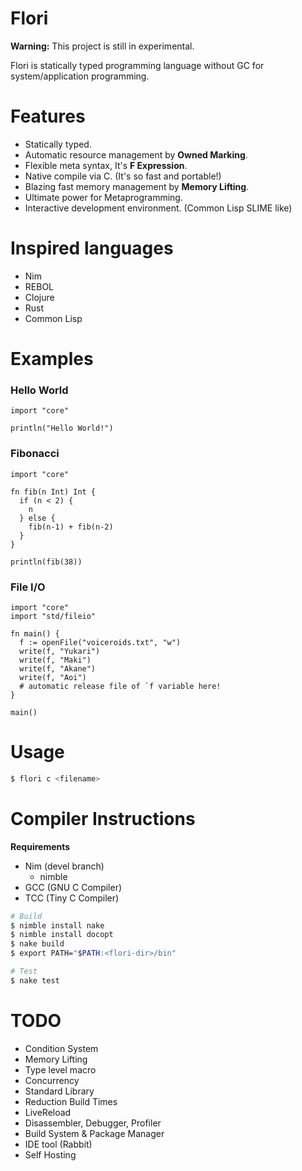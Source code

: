
# Flori

**Warning:** This project is still in experimental.

Flori is statically typed programming language without GC for system/application programming.

# Features

- Statically typed.
- Automatic resource management by **Owned Marking**.
- Flexible meta syntax, It's **F Expression**.
- Native compile via C. (It's so fast and portable!)
- Blazing fast memory management by **Memory Lifting**.
- Ultimate power for Metaprogramming.
- Interactive development environment. (Common Lisp SLIME like)

# Inspired languages

- Nim
- REBOL
- Clojure
- Rust
- Common Lisp

# Examples

### Hello World
```
import "core"

println("Hello World!")
```

### Fibonacci
```
import "core"

fn fib(n Int) Int {
  if (n < 2) {
    n
  } else {
    fib(n-1) + fib(n-2)
  }
}

println(fib(38))
```

### File I/O
```
import "core"
import "std/fileio"

fn main() {
  f := openFile("voiceroids.txt", "w")
  write(f, "Yukari")
  write(f, "Maki")
  write(f, "Akane")
  write(f, "Aoi")
  # automatic release file of `f variable here!
}

main()
```

# Usage

```sh
$ flori c <filename>
```

# Compiler Instructions

**Requirements**

- Nim (devel branch)
  - nimble
- GCC (GNU C Compiler)
- TCC (Tiny C Compiler)

```sh
# Build
$ nimble install nake
$ nimble install docopt
$ nake build
$ export PATH="$PATH:<flori-dir>/bin"
```

```sh
# Test
$ nake test
```

# TODO

- Condition System
- Memory Lifting
- Type level macro
- Concurrency
- Standard Library
- Reduction Build Times
- LiveReload
- Disassembler, Debugger, Profiler
- Build System & Package Manager
- IDE tool (Rabbit)
- Self Hosting
